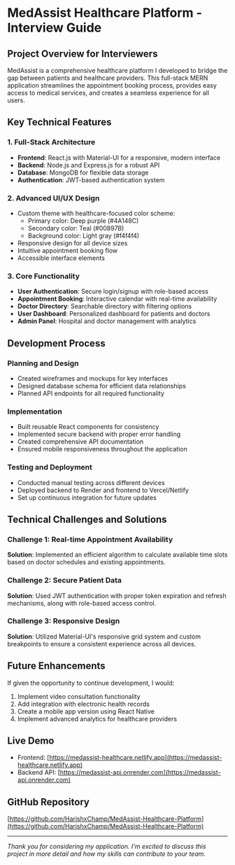 # MedAssist Healthcare Platform - Interview Guide

## Project Overview for Interviewers

MedAssist is a comprehensive healthcare platform I developed to bridge the gap between patients and healthcare providers. This full-stack MERN application streamlines the appointment booking process, provides easy access to medical services, and creates a seamless experience for all users.

## Key Technical Features

### 1. Full-Stack Architecture
- **Frontend**: React.js with Material-UI for a responsive, modern interface
- **Backend**: Node.js and Express.js for a robust API
- **Database**: MongoDB for flexible data storage
- **Authentication**: JWT-based authentication system

### 2. Advanced UI/UX Design
- Custom theme with healthcare-focused color scheme:
  - Primary color: Deep purple (#4A148C)
  - Secondary color: Teal (#00897B)
  - Background color: Light gray (#f4f4f4)
- Responsive design for all device sizes
- Intuitive appointment booking flow
- Accessible interface elements

### 3. Core Functionality
- **User Authentication**: Secure login/signup with role-based access
- **Appointment Booking**: Interactive calendar with real-time availability
- **Doctor Directory**: Searchable directory with filtering options
- **User Dashboard**: Personalized dashboard for patients and doctors
- **Admin Panel**: Hospital and doctor management with analytics

## Development Process

### Planning and Design
- Created wireframes and mockups for key interfaces
- Designed database schema for efficient data relationships
- Planned API endpoints for all required functionality

### Implementation
- Built reusable React components for consistency
- Implemented secure backend with proper error handling
- Created comprehensive API documentation
- Ensured mobile responsiveness throughout the application

### Testing and Deployment
- Conducted manual testing across different devices
- Deployed backend to Render and frontend to Vercel/Netlify
- Set up continuous integration for future updates

## Technical Challenges and Solutions

### Challenge 1: Real-time Appointment Availability
**Solution**: Implemented an efficient algorithm to calculate available time slots based on doctor schedules and existing appointments.

### Challenge 2: Secure Patient Data
**Solution**: Used JWT authentication with proper token expiration and refresh mechanisms, along with role-based access control.

### Challenge 3: Responsive Design
**Solution**: Utilized Material-UI's responsive grid system and custom breakpoints to ensure a consistent experience across all devices.

## Future Enhancements

If given the opportunity to continue development, I would:

1. Implement video consultation functionality
2. Add integration with electronic health records
3. Create a mobile app version using React Native
4. Implement advanced analytics for healthcare providers

## Live Demo

- Frontend: [https://medassist-healthcare.netlify.app](https://medassist-healthcare.netlify.app)
- Backend API: [https://medassist-api.onrender.com](https://medassist-api.onrender.com)

## GitHub Repository

[https://github.com/HarishxChamp/MedAssist-Healthcare-Platform](https://github.com/HarishxChamp/MedAssist-Healthcare-Platform)

---

*Thank you for considering my application. I'm excited to discuss this project in more detail and how my skills can contribute to your team.*

